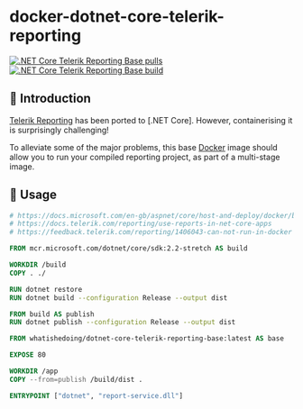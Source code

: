 # docker-dotnet-core-telerik-reporting

[![.NET Core Telerik Reporting Base pulls](https://img.shields.io/docker/pulls/whatishedoing/dotnet-core-telerik-reporting-base.svg)][site]
[![.NET Core Telerik Reporting Base build](https://img.shields.io/docker/cloud/build/whatishedoing/dotnet-core-telerik-reporting-base.svg)][site]

## 👋 Introduction

[Telerik Reporting] has been ported to [.NET Core]. However, containerising it is surprisingly challenging!

To alleviate some of the major problems, this base [Docker] image should allow you to run your compiled
reporting project, as part of a multi-stage image.

## 🏃‍ Usage

```dockerfile
# https://docs.microsoft.com/en-gb/aspnet/core/host-and-deploy/docker/building-net-docker-images
# https://docs.telerik.com/reporting/use-reports-in-net-core-apps
# https://feedback.telerik.com/reporting/1406043-can-not-run-in-docker

FROM mcr.microsoft.com/dotnet/core/sdk:2.2-stretch AS build

WORKDIR /build
COPY . ./

RUN dotnet restore
RUN dotnet build --configuration Release --output dist

FROM build AS publish
RUN dotnet publish --configuration Release --output dist

FROM whatishedoing/dotnet-core-telerik-reporting-base:latest AS base

EXPOSE 80

WORKDIR /app
COPY --from=publish /build/dist .

ENTRYPOINT ["dotnet", "report-service.dll"]
```

[docker]: https://www.docker.com/
[site]: https://hub.docker.com/r/whatishedoing/dotnet-core-telerik-reporting-base
[telerik reporting]: https://www.telerik.com/products/reporting
